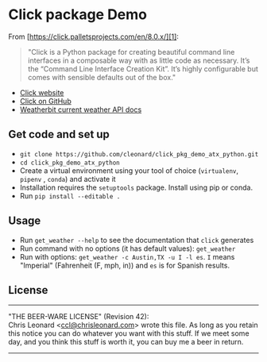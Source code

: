 # Click package Demo

From [https://click.palletsprojects.com/en/8.0.x/][1]:

> "Click is a Python package for creating beautiful command line interfaces in a composable way with as little code as necessary. It’s the “Command Line Interface Creation Kit”. It’s highly configurable but comes with sensible defaults out of the box."

- [Click website][1]
- [Click on GitHub][2]
- [Weatherbit current weather API docs][3]

## Get code and set up

- `git clone https://github.com/cleonard/click_pkg_demo_atx_python.git`
- `cd click_pkg_demo_atx_python`
- Create a virtual environment using your tool of choice (`virtualenv`, `pipenv`
  , `conda`) and activate it
- Installation requires the `setuptools` package. Install using pip or conda.
- Run `pip install --editable .`

## Usage

- Run `get_weather --help` to see the documentation that `click` generates
- Run command with no options (it has default values): `get_weather`
- Run with options: `get_weather -c Austin,TX -u I -l es`.  `I` means "Imperial"
  (Fahrenheit (F, mph, in)) and `es` is for Spanish results.

## License

***********************************************************  
"THE BEER-WARE LICENSE" (Revision 42):  
Chris Leonard <<ccl@chrisleonard.com>> wrote this file.  As long as you retain
this notice you can do whatever you want with this stuff. If we meet some day,
and you think this stuff is worth it, you can buy me a beer in return.  
***********************************************************

[1]: https://click.palletsprojects.com/en/8.0.x/
[2]: https://github.com/pallets/click/
[3]: https://www.weatherbit.io/api/weather-current
